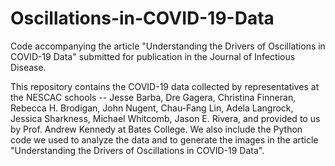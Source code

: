# Oscillations-in-COVID-19-Data
Code accompanying the article "Understanding the Drivers of Oscillations in COVID-19 Data" submitted for publication in the Journal of Infectious Disease.

This repository contains the COVID-19 data collected by representatives at the NESCAC schools -- Jesse Barba,	Dre Gagera,	Christina Finneran,	Rebecca H. Brodigan,	John Nugent,	Chau-Fang Lin,	Adela Langrock, Jessica Sharkness, Michael Whitcomb,	Jason E. Rivera, and provided to us by Prof. Andrew Kennedy at Bates College. We also include the Python code we used to analyze the data and to generate the images in the article "Understanding the Drivers of Oscillations in COVID-19 Data".

